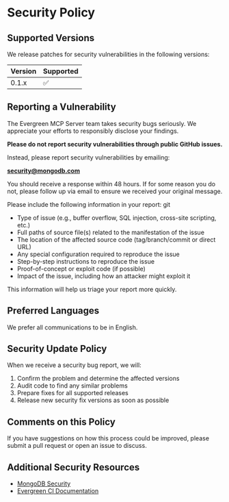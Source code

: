 # Security Policy

## Supported Versions

We release patches for security vulnerabilities in the following versions:

| Version | Supported          |
| ------- | ------------------ |
| 0.1.x   | :white_check_mark: |

## Reporting a Vulnerability

The Evergreen MCP Server team takes security bugs seriously. We appreciate your efforts to responsibly disclose your findings.

**Please do not report security vulnerabilities through public GitHub issues.**

Instead, please report security vulnerabilities by emailing:

**security@mongodb.com**

You should receive a response within 48 hours. If for some reason you do not, please follow up via email to ensure we received your original message.

Please include the following information in your report:
git 
- Type of issue (e.g., buffer overflow, SQL injection, cross-site scripting, etc.)
- Full paths of source file(s) related to the manifestation of the issue
- The location of the affected source code (tag/branch/commit or direct URL)
- Any special configuration required to reproduce the issue
- Step-by-step instructions to reproduce the issue
- Proof-of-concept or exploit code (if possible)
- Impact of the issue, including how an attacker might exploit it

This information will help us triage your report more quickly.

## Preferred Languages

We prefer all communications to be in English.

## Security Update Policy

When we receive a security bug report, we will:

1. Confirm the problem and determine the affected versions
2. Audit code to find any similar problems
3. Prepare fixes for all supported releases
4. Release new security fix versions as soon as possible

## Comments on this Policy

If you have suggestions on how this process could be improved, please submit a pull request or open an issue to discuss.

## Additional Security Resources

- [MongoDB Security](https://www.mongodb.com/security)
- [Evergreen CI Documentation](https://github.com/evergreen-ci/evergreen)

